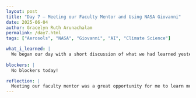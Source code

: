 ```yaml
---
layout: post
title: "Day 7 – Meeting our Faculty Mentor and Using NASA Giovanni"
date: 2025-06-04
author: Gracelyn Ruth Arunachalam
permalink: /day7.html
tags: ["Aerosols", "NASA", "Giovanni", "AI", "Climate Science"]

what_i_learned: |
  We began our day with a short discussion of what we had learned yesterday. Our mentor also walked us through obtaining data from NASA's Giovanni. We were also tasked to help our peers get comfortable with python, so I helped the students who were in Python 101 understand basic functions of lists in python. We then met our faculty mentor today, and had a detailed discussion with her learning of the outline of our project and what tasks we would need to complete. For the last segment of our day, we had a short Q and A session with Dr. Li, where she tested our understanding of Aerosols and urged us to comprehend all the different aspects of it by tomorrow, so we will be all set for the upcoming days.
 
blockers: |
  No blockers today!

reflection: |
  Meeting our faculty mentor was a great opportunity for me to learn more about the climate science aspect of our project, rather than just trying to implement AI into the field of climate science. I do also beleive, that the short Q and A session we had with Dr. Li encouraged me to learn more about the topic and understand our project better.
---
```

